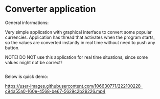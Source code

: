 # Converter application

General informations:

Very simple application with graphical interface to convert some popular currencies.
Application has thread that activates when the program starts, so the values are converted instantly in real time without need to push any button.

NOTE!
DO NOT use this application for real time situations, since some values might not be correct!
##
Below is quick demo:


https://user-images.githubusercontent.com/106630771/222100228-c94a55a0-160e-4568-be67-5629c2b29226.mp4
